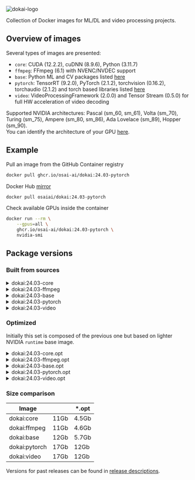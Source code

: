 ![dokai-logo](https://raw.githubusercontent.com/osai-ai/dokai/master/pics/dokai-logo.png)

Collection of Docker images for ML/DL and video processing projects.

## Overview of images

Several types of images are presented:

* `core`: CUDA (12.2.2), cuDNN (8.9.6), Python (3.11.7)
* `ffmpeg`: FFmpeg (6.1) with NVENC/NVDEC support
* `base`: Python ML and CV packages listed [here](docker/requirements/requirements_base.txt)
* `pytorch`: TensorRT (9.2.0), PyTorch (2.1.2), torchvision (0.16.2), torchaudio (2.1.2) and torch based libraries listed [here](docker/requirements/requirements_pytorch.txt)
* `video`: VideoProcessingFramework (2.0.0) and Tensor Stream (0.5.0) for full HW acceleration of video decoding 

Supported NVIDIA architectures: Pascal (sm_60, sm_61), Volta (sm_70), Turing (sm_75), Ampere (sm_80, sm_86), Ada Lovelace (sm_89), Hopper (sm_90).  
You can identify the architecture of your GPU [here](https://arnon.dk/matching-sm-architectures-arch-and-gencode-for-various-nvidia-cards/).

## Example

Pull an image from the GitHub Container registry
```bash
docker pull ghcr.io/osai-ai/dokai:24.03-pytorch
```

Docker Hub [mirror](https://hub.docker.com/r/osaiai/dokai/tags)
```bash
docker pull osaiai/dokai:24.03-pytorch
```

Check available GPUs inside the container
```bash
docker run --rm \
    --gpus=all \
    ghcr.io/osai-ai/dokai:24.03-pytorch \
    nvidia-smi
```

## Package versions

### Built from sources

<details><summary>dokai:24.03-core</summary>
<p>

[ghcr.io/osai-ai/dokai:24.03-core](https://github.com/osai-ai/dokai/pkgs/container/dokai/160087553?tag=24.03-core)

Image based on `nvidia/cuda:12.2.2-cudnn8-devel-ubuntu22.04` which includes:

- Ubuntu 22.04 Operational System;
- CUDA (12.2.2);
- cuDNN (8.9.6);
- NVCC;
- etc..

On top of that packages are installed, here's a brief description and purpose of each:

**Python (3.11.8):**
- **python3.11** is a programming language used for scripting and software development.
- **python3.11-dev** contains header files and development tools for building Python extensions.
- **python3.11-distutils** contains utilities for distributing and installing Python packages.
- **python3.11-tk** contains Tkinter, a GUI toolkit for Python.

**Builders, configurators and compilers:**
- **build-essential** package contains essential tools required for building software on Ubuntu, including compilers (gcc, g++, etc.) and build-related tools.
- **Yasm and nasm** are assemblers used for compiling assembly language code into machine-readable format, commonly used in building software.
- **Ninja** is a small build system that is fast and efficient, used as an alternative to GNU Make in some projects.
- **cmake** is a cross-platform build system generator used to control the software compilation process using simple platform-independent configuration files.
- **pkgconf** is a package configuration system used to help locate and configure libraries needed for building software.
- **gfortran** is a GNU Fortran compiler used for compiling Fortran code.
- **autoconf and libtool** are tools for generating configure scripts and managing software builds on various platforms.

**Utilities:**
- **nano, vim, tmux** are text editors and terminal multiplexers used for editing files and managing terminal sessions.
- **unzip** is a utility used to decompress ZIP archives, commonly used for extracting files from compressed archives.
- **git** is a distributed version control system used for tracking changes in source code during software development.
- **wget, curl** are command-line tools used for downloading files from the internet, commonly used in scripts and automation tasks.
- **htop and nvtop** are interactive system monitoring tools used for displaying system resource usage.
- **sysstat** collects and reports system performance statistics, including CPU, memory, and disk usage.

**Libraries:**
- **libsm6, libxext6, libxrender1, libgl1-mesa-glx** libraries for X Window System used for rendering graphics and managing graphical applications.
- **libtcmalloc-minimal4** is a memory allocation library, providing optimized memory management functions.
- **libx264-dev** is a library for encoding H.264 video streams.
- **libsndfile1** is a library for reading and writing audio files.
- **libssl-dev** is a development package for OpenSSL, providing cryptographic functions.
- **libpng-dev and libjpeg-dev** are development libraries for handling PNG and JPEG image formats, respectively.
- **libmp3lame-dev** is a development library for encoding and decoding MP3 audio files.
- **liblapack-dev** is a library for numerical linear algebra functions.
- **libopenblas-dev** is an optimized BLAS (Basic Linear Algebra Subprograms) library.

</p>
</details>

<details><summary>dokai:24.03-ffmpeg</summary>
<p>

[ghcr.io/osai-ai/dokai:24.03-ffmpeg](https://github.com/osai-ai/dokai/pkgs/container/dokai/160090648?tag=24.03-ffmpeg)

Image based on `ghcr.io/osai-ai/dokai:24.03-core`:

Additionally, installed:

- FFmpeg (n6.1)
- nv-codec-headers (n12.1.14.0)

</p>
</details>

<details><summary>dokai:24.03-base</summary>
<p>

[ghcr.io/osai-ai/dokai:24.03-base](https://github.com/osai-ai/dokai/pkgs/container/dokai/160090648?tag=24.03-base)

Image based on `ghcr.io/osai-ai/dokai:24.03-ffmpeg`:

Additionally, installed:

- Python ML and CV packages: [requirements.txt](./docker/requirements/requirements_base.txt)

</p>
</details>

<details><summary>dokai:24.03-pytorch</summary>
<p>

[ghcr.io/osai-ai/dokai:24.03-pytorch](https://github.com/osai-ai/dokai/pkgs/container/dokai/160107248?tag=24.03-pytorch)

Image based on `dokai:24.03-base`.

Additionally, installed:

- TensorRT (9.2.0)
- MAGMA (2.7.1)
- Pytorch-related packages: [requirements.txt](./docker/requirements/requirements_pytorch.txt)

</p>
</details>

<details><summary>dokai:24.03-video</summary>
<p>

[ghcr.io/osai-ai/dokai:24.03-video](https://github.com/osai-ai/dokai/pkgs/container/dokai/160107462?tag=24.03-video)

Image based on `dokai:24.03-pytorch`.

Additionally, installed:

- VideoProcessingFramework==2.0.0 (source, v2.0.0)  
- tensor-stream==0.5.0 (source, 0.5.0)

</p>
</details>

### Optimized

Initially this set is composed of the previous one but based on lighter NVIDIA `runtime` base image.  

<details><summary>dokai:24.03-core.opt</summary>
<p>

Image based on `nvidia/cuda:12.2.2-cudnn8-runtime-ubuntu22.04` and includes the same
additionally installed packages as `dokai:24.03-core`.

</p>
</details>


<details><summary>dokai:24.03-ffmpeg.opt</summary>
<p>

Image based on `dokai:24.03-core.opt`  and includes the same
additionally installed packages as `dokai:24.03-ffmpeg`.

</p>
</details>


<details><summary>dokai:24.03-base.opt</summary>
<p>

Image based on `dokai:24.03-ffmpeg.opt`  and includes the same
additionally installed packages as `dokai:24.03-base`.

</p>
</details>


<details><summary>dokai:24.03-pytorch.opt</summary>
<p>

Image based on `dokai:24.03-base.opt`  and includes the same
additionally installed packages as `dokai:24.03-pytorch`.

</p>
</details>


<details><summary>dokai:24.03-video.opt</summary>
<p>

Image based on `dokai:24.03-pytorch.opt`  and includes the same
additionally installed packages as `dokai:24.03-video`.

</p>
</details>

### Size comparison

| Image         |      | *.opt |
|---------------|------|-------|
| dokai:core    | 11Gb | 4.5Gb |
| dokai:ffmpeg  | 11Gb | 4.6Gb |
| dokai:base    | 12Gb | 5.7Gb |
| dokai:pytorch | 17Gb | 12Gb  |
| dokai:video   | 17Gb | 12Gb  |

Versions for past releases can be found in [release descriptions](https://github.com/osai-ai/dokai/releases).
